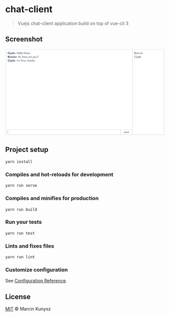 # chat-client

> Vuejs chat-client application build on top of vue-cli 3

## Screenshot

![chat client application](screenshot.png)

## Project setup
```
yarn install
```

### Compiles and hot-reloads for development
```
yarn run serve
```

### Compiles and minifies for production
```
yarn run build
```

### Run your tests
```
yarn run test
```

### Lints and fixes files
```
yarn run lint
```

### Customize configuration
See [Configuration Reference](https://cli.vuejs.org/config/).

## License

[MIT](https://opensource.org/licenses/MIT) © Marcin Kunysz
